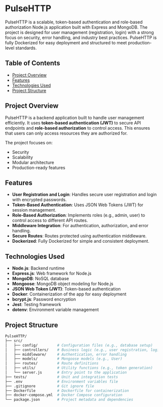 # PulseHTTP

PulseHTTP is a scalable, token-based authentication and role-based authorization Node.js application built with Express and MongoDB. The project is designed for user management (registration, login) with a strong focus on security, error handling, and industry best practices. PulseHTTP is fully Dockerized for easy deployment and structured to meet production-level standards.

## Table of Contents
- [Project Overview](#project-overview)
- [Features](#features)
- [Technologies Used](#technologies-used)
- [Project Structure](#project-structure)

## Project Overview

PulseHTTP is a backend application built to handle user management efficiently. It uses **token-based authentication (JWT)** to secure API endpoints and **role-based authorization** to control access. This ensures that users can only access resources they are authorized for.

The project focuses on:
- Security
- Scalability
- Modular architecture
- Production-ready features

## Features
- **User Registration and Login**: Handles secure user registration and login with encrypted passwords.
- **Token-Based Authentication**: Uses JSON Web Tokens (JWT) for session management.
- **Role-Based Authorization**: Implements roles (e.g., admin, user) to control access to different API routes.
- **Middleware Integration**: For authentication, authorization, and error handling.
- **Secure Routes**: Routes protected using authentication middleware.
- **Dockerized**: Fully Dockerized for simple and consistent deployment.

## Technologies Used
- **Node.js**: Backend runtime
- **Express.js**: Web framework for Node.js
- **MongoDB**: NoSQL database
- **Mongoose**: MongoDB object modeling for Node.js
- **JSON Web Token (JWT)**: Token-based authentication
- **Docker**: Containerization of the app for easy deployment
- **bcrypt.js**: Password encryption
- **Jest**: Testing framework
- **dotenv**: Environment variable management

## Project Structure

```bash
PulseHTTP/
├── src/
│   ├── config/         # Configuration files (e.g., database setup)
│   ├── controllers/    # Business logic (e.g., user registration, login)
│   ├── middleware/     # Authentication, error handling
│   ├── models/         # Mongoose models (e.g., User)
│   ├── routes/         # Route definitions
│   ├── utils/          # Utility functions (e.g., token generation)
│   └── server.js       # Entry point to the application
├── tests/              # Unit and integration tests
├── .env                # Environment variables file
├── .gitignore          # Git ignore file
├── Dockerfile          # Dockerfile for containerization
├── docker-compose.yml  # Docker Compose configuration
└── package.json        # Project metadata and dependencies

